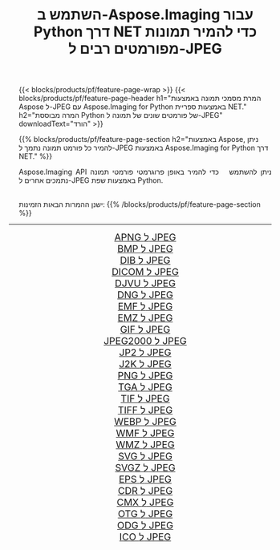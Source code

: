 ﻿---
title: השתמש ב-Aspose.Imaging עבור Python דרך NET כדי להמיר תמונות מפורמטים רבים ל-JPEG 
weight: 3920
url: /he/python-net/conversion/to/jpeg/ 
lang: he
langdirlevel: 2
locales: zh-hans,ja,it,ru,de,es,fr,nl,id,lt,pl,pt,vi,tr,ko,zh-hant,ar,hi,th,sv,cs,uk,he
description: אתה יכול להשתמש ב-Aspose.Imaging עבור Python דרך ספריית NET כדי להמיר ממגוון פורמטים ל-JPEG
---

{{< blocks/products/pf/feature-page-wrap >}}
{{< blocks/products/pf/feature-page-header h1="המרת מסמכי תמונה באמצעות Aspose ל-JPEG עם Aspose.Imaging for Python באמצעות ספריית NET." h2="המרה מבוססת Python של פורמטים שונים של תמונה ל-JPEG" downloadText="הורד" >}}


{{% blocks/products/pf/feature-page-section  h2="באמצעות Aspose, ניתן להמיר כל פורמט תמונה נתמך ל-JPEG באמצעות Aspose.Imaging for Python דרך NET." %}}
<p align=justify>Aspose.Imaging API ניתן להשתמש   כדי להמיר באופן פרוגרמטי פורמטי תמונה נתמכים אחרים ל-JPEG באמצעות שפת Python.</p>
<br/>
ישנן ההמרות הבאות הזמינות:
{{% /blocks/products/pf/feature-page-section %}}
<div class="container-fluid productfamilypage bg-gray">
    <div class="convertypes bg-gray agp-content section">
        <div class="container">
		<hr style="margin-left:-20px;"/>
		<div class="row other-converters" style="gap: 10px;font-size: 19px;text-align:center;">
		    <div class='col-md-2 other-converter remove-lp remove-rp'><a href="/imaging/he/python-net/conversion/apng-to-jpeg/" style="padding:15px;">APNG ל JPEG</a></div>
<div class='col-md-2 other-converter remove-lp remove-rp'><a href="/imaging/he/python-net/conversion/bmp-to-jpeg/" style="padding:15px;">BMP ל JPEG</a></div>
<div class='col-md-2 other-converter remove-lp remove-rp'><a href="/imaging/he/python-net/conversion/dib-to-jpeg/" style="padding:15px;">DIB ל JPEG</a></div>
<div class='col-md-2 other-converter remove-lp remove-rp'><a href="/imaging/he/python-net/conversion/dicom-to-jpeg/" style="padding:15px;">DICOM ל JPEG</a></div>
<div class='col-md-2 other-converter remove-lp remove-rp'><a href="/imaging/he/python-net/conversion/djvu-to-jpeg/" style="padding:15px;">DJVU ל JPEG</a></div>
<div class='col-md-2 other-converter remove-lp remove-rp'><a href="/imaging/he/python-net/conversion/dng-to-jpeg/" style="padding:15px;">DNG ל JPEG</a></div>
<div class='col-md-2 other-converter remove-lp remove-rp'><a href="/imaging/he/python-net/conversion/emf-to-jpeg/" style="padding:15px;">EMF ל JPEG</a></div>
<div class='col-md-2 other-converter remove-lp remove-rp'><a href="/imaging/he/python-net/conversion/emz-to-jpeg/" style="padding:15px;">EMZ ל JPEG</a></div>
<div class='col-md-2 other-converter remove-lp remove-rp'><a href="/imaging/he/python-net/conversion/gif-to-jpeg/" style="padding:15px;">GIF ל JPEG</a></div>
<div class='col-md-2 other-converter remove-lp remove-rp'><a href="/imaging/he/python-net/conversion/jpeg2000-to-jpeg/" style="padding:15px;">JPEG2000 ל JPEG</a></div>
<div class='col-md-2 other-converter remove-lp remove-rp'><a href="/imaging/he/python-net/conversion/jp2-to-jpeg/" style="padding:15px;">JP2 ל JPEG</a></div>
<div class='col-md-2 other-converter remove-lp remove-rp'><a href="/imaging/he/python-net/conversion/j2k-to-jpeg/" style="padding:15px;">J2K ל JPEG</a></div>
<div class='col-md-2 other-converter remove-lp remove-rp'><a href="/imaging/he/python-net/conversion/png-to-jpeg/" style="padding:15px;">PNG ל JPEG</a></div>
<div class='col-md-2 other-converter remove-lp remove-rp'><a href="/imaging/he/python-net/conversion/tga-to-jpeg/" style="padding:15px;">TGA ל JPEG</a></div>
<div class='col-md-2 other-converter remove-lp remove-rp'><a href="/imaging/he/python-net/conversion/tif-to-jpeg/" style="padding:15px;">TIF ל JPEG</a></div>
<div class='col-md-2 other-converter remove-lp remove-rp'><a href="/imaging/he/python-net/conversion/tiff-to-jpeg/" style="padding:15px;">TIFF ל JPEG</a></div>
<div class='col-md-2 other-converter remove-lp remove-rp'><a href="/imaging/he/python-net/conversion/webp-to-jpeg/" style="padding:15px;">WEBP ל JPEG</a></div>
<div class='col-md-2 other-converter remove-lp remove-rp'><a href="/imaging/he/python-net/conversion/wmf-to-jpeg/" style="padding:15px;">WMF ל JPEG</a></div>
<div class='col-md-2 other-converter remove-lp remove-rp'><a href="/imaging/he/python-net/conversion/wmz-to-jpeg/" style="padding:15px;">WMZ ל JPEG</a></div>
<div class='col-md-2 other-converter remove-lp remove-rp'><a href="/imaging/he/python-net/conversion/svg-to-jpeg/" style="padding:15px;">SVG ל JPEG</a></div>
<div class='col-md-2 other-converter remove-lp remove-rp'><a href="/imaging/he/python-net/conversion/svgz-to-jpeg/" style="padding:15px;">SVGZ ל JPEG</a></div>
<div class='col-md-2 other-converter remove-lp remove-rp'><a href="/imaging/he/python-net/conversion/eps-to-jpeg/" style="padding:15px;">EPS ל JPEG</a></div>
<div class='col-md-2 other-converter remove-lp remove-rp'><a href="/imaging/he/python-net/conversion/cdr-to-jpeg/" style="padding:15px;">CDR ל JPEG</a></div>
<div class='col-md-2 other-converter remove-lp remove-rp'><a href="/imaging/he/python-net/conversion/cmx-to-jpeg/" style="padding:15px;">CMX ל JPEG</a></div>
<div class='col-md-2 other-converter remove-lp remove-rp'><a href="/imaging/he/python-net/conversion/otg-to-jpeg/" style="padding:15px;">OTG ל JPEG</a></div>
<div class='col-md-2 other-converter remove-lp remove-rp'><a href="/imaging/he/python-net/conversion/odg-to-jpeg/" style="padding:15px;">ODG ל JPEG</a></div>
<div class='col-md-2 other-converter remove-lp remove-rp'><a href="/imaging/he/python-net/conversion/ico-to-jpeg/" style="padding:15px;">ICO ל JPEG</a></div>
                </div>
        </div>
    </div>
</div>
<br/>


